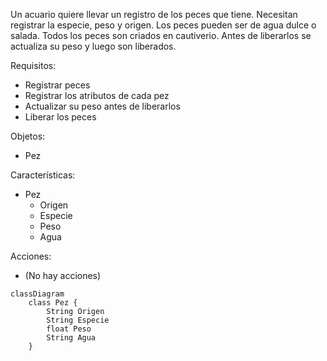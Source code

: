 Un acuario quiere llevar un registro de los peces que tiene.
Necesitan registrar la especie, peso y origen.
Los peces pueden ser de agua dulce o salada.
Todos los peces son criados en cautiverio.
Antes de liberarlos se actualiza su peso y luego son liberados.

Requisitos:
- Registrar peces
- Registrar los atributos de cada pez
- Actualizar su peso antes de liberarlos
- Liberar los peces

Objetos:
- Pez

Características:
- Pez
    - Origen
    - Especie
    - Peso
    - Agua

Acciones:
- (No hay acciones)

```mermaid
classDiagram
    class Pez {
        String Origen
        String Especie
        float Peso
        String Agua
    }
```